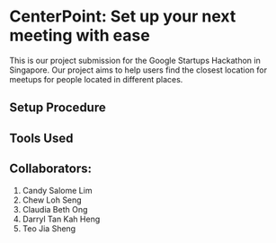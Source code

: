 # CenterPoint: Set up your next meeting with ease
This is our project submission for the Google Startups Hackathon in Singapore. 
Our project aims to help users find the closest location for meetups for people located in different places.

## Setup Procedure


## Tools Used

## Collaborators:
1. Candy Salome Lim
2. Chew Loh Seng
3. Claudia Beth Ong
4. Darryl Tan Kah Heng
5. Teo Jia Sheng
